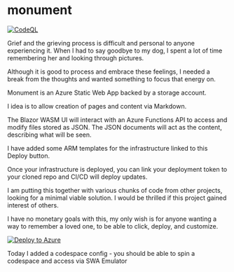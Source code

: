# monument
[![CodeQL](https://github.com/aluitink/monument/actions/workflows/codeql.yml/badge.svg)](https://github.com/aluitink/monument/actions/workflows/codeql.yml)

Grief and the grieving process is difficult and personal to anyone experiencing it. When I had to say goodbye to my dog, I spent a lot of time remembering her and looking through pictures. 

Although it is good to process and embrace these feelings, I needed a break from the thoughts and wanted something to focus that energy on.

Monument is an Azure Static Web App backed by a storage account.

I idea is to allow creation of pages and content via Markdown.

The Blazor WASM UI will interact with an Azure Functions API to access and modify files stored as JSON. The JSON documents will act as the content, describing what will be seen.

I have added some ARM templates for the infrastructure linked to this Deploy button.

Once your infrastructure is deployed, you can link your deployment token to your cloned repo and CI/CD will deploy updates.

I am putting this together with various chunks of code from other projects, looking for a minimal viable solution. I would be thrilled if this project gained interest of others.

I have no monetary goals with this, my only wish is for anyone wanting a way to remember a loved one, to be able to click, deploy, and customize.


[![Deploy to Azure](https://aka.ms/deploytoazurebutton)](https://portal.azure.com/#create/Microsoft.Template/uri/https%3A%2F%2Fraw.githubusercontent.com%2Faluitink%2Fmonument%2Fmain%2Finfra%2Fazuredeploy.json)

Today I added a codespace config - you should be able to spin a codespace and access via SWA Emulator
